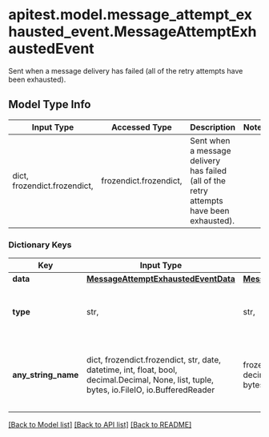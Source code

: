 # apitest.model.message_attempt_exhausted_event.MessageAttemptExhaustedEvent

Sent when a message delivery has failed (all of the retry attempts have been exhausted).

## Model Type Info
Input Type | Accessed Type | Description | Notes
------------ | ------------- | ------------- | -------------
dict, frozendict.frozendict,  | frozendict.frozendict,  | Sent when a message delivery has failed (all of the retry attempts have been exhausted). | 

### Dictionary Keys
Key | Input Type | Accessed Type | Description | Notes
------------ | ------------- | ------------- | ------------- | -------------
**data** | [**MessageAttemptExhaustedEventData**](MessageAttemptExhaustedEventData.md) | [**MessageAttemptExhaustedEventData**](MessageAttemptExhaustedEventData.md) |  | 
**type** | str,  | str,  |  | [optional] must be one of ["message.attempt.exhausted", ] if omitted the server will use the default value of "message.attempt.exhausted"
**any_string_name** | dict, frozendict.frozendict, str, date, datetime, int, float, bool, decimal.Decimal, None, list, tuple, bytes, io.FileIO, io.BufferedReader | frozendict.frozendict, str, BoolClass, decimal.Decimal, NoneClass, tuple, bytes, FileIO | any string name can be used but the value must be the correct type | [optional]

[[Back to Model list]](../../README.md#documentation-for-models) [[Back to API list]](../../README.md#documentation-for-api-endpoints) [[Back to README]](../../README.md)

